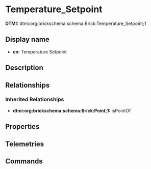 # Temperature_Setpoint
**DTMI:** dtmi:org:brickschema:schema:Brick:Temperature_Setpoint;1
## Display name
- **en:** Temperature Setpoint
## Description
## Relationships
### Inherited Relationships
* **dtmi:org:brickschema:schema:Brick:Point;1:** isPointOf
## Properties
## Telemetries
## Commands
